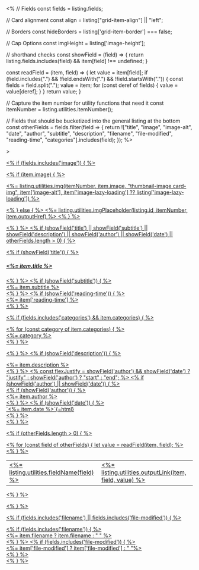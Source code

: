 <%
// Fields
const fields = listing.fields;

// Card alignment
const align = listing["grid-item-align"] || "left";

// Borders
const hideBorders = listing['grid-item-border'] === false;

// Cap Options
const imgHeight = listing['image-height'];

// shorthand checks
const showField = (field) => {
return listing.fields.includes(field) && item[field] !== undefined;
}

const readField = (item, field) => {
let value = item[field];
if (field.includes(".") && !field.endsWith(".") && !field.startsWith(".")) {
const fields = field.split(".");
value = item;
for (const deref of fields) {
value = value[deref];
}
}
return value;
}

// Capture the item number for utility functions that need it
const itemNumber = listing.utilities.itemNumber();

// Fields that should be bucketized into the general listing at the bottom
const otherFields = fields.filter(field => {
return !["title", "image", "image-alt", "date", "author", "subtitle", "description", "filename", "file-modified", "reading-time", "categories"].includes(field);
});
%>

<div class="g-col-1" <%= listing.utilities.metadataAttrs(item) %>>
<a href="<%- item.path %>" class="quarto-grid-link">
<div class="quarto-grid-item card h-100 <%-`card-${align}`%><%= hideBorders ? ' borderless' : '' %>">

<% if (fields.includes('image')) { %>

<% if (item.image) { %>

<p class="card-img-top">
<%= listing.utilities.img(itemNumber, item.image, "thumbnail-image card-img", item['image-alt'], item['image-lazy-loading'] ?? listing['image-lazy-loading']) %>
</p>
<% } else { %>
<%= listing.utilities.imgPlaceholder(listing.id, itemNumber, item.outputHref) %>
<% } %>

<% } %>
<% if (showField('title') || showField('subtitle') || showField('description') || showField('author') || showField('date') || otherFields.length > 0) { %>

<div class="card-body post-contents">
<% if (showField('title')) { %><h5 class="no-anchor card-title listing-title"><%= item.title %></h5><% } %>
<% if (showField('subtitle')) { %><div class="card-subtitle listing-subtitle"><%= item.subtitle %></div><% } %>
<% if (showField('reading-time')) { %><div class="listing-reading-time card-text text-muted"><%= item['reading-time'] %></div> <% } %>

<% if (fields.includes('categories') && item.categories) { %>

<div class="listing-categories">
  <% for (const category of item.categories) { %>
<div class="listing-category" onclick="window.quartoListingCategory('<%=btoa(category)%>'); return false;"><%= category %></div>
  <% } %>
</div>

<% } %>
<% if (showField('description')) { %>

<div class="card-text listing-description delink"><%= item.description %></div>
<% } %>
<% 
const flexJustify = showField('author') && showField('date') ? "justify" : showField('author') ? "start" : "end";
%>
<% if (showField('author') || showField('date')) { %>
<div class="card-attribution card-text-small <%-flexJustify%>">
<% if (showField('author')) { %><div class="listing-author"><%= item.author %></div><% } %>
<% if (showField('date')) { %><div class="listing-date">`<%= item.date %>`{=html}</div><% } %>
</div>
<% } %>

<% if (otherFields.length > 0) { %>

<table class="card-other-values">
<% for (const field of otherFields) { 
let value = readField(item, field);  
%>
<tr>
<td><%= listing.utilities.fieldName(field) %></td>
<td class="<%-field%>"><%= listing.utilities.outputLink(item, field, value) %></td>
</tr>
<% } %>
</table>

<% } %>

</div>
<% } %>

<% if (fields.includes('filename') || fields.includes('file-modified')) { %>

<div class="card-footer">
<% if (fields.includes('filename')) { %>
<div class="card-filename listing-filename">
<%= item.filename ? item.filename : "&nbsp;" %>
</div>
<% } %>
<% if (fields.includes('file-modified')) { %>
<div class="card-file-modified listing-file-modified">
<%= item['file-modified'] ? item['file-modified'] : "&nbsp;"%>
</div>
<% } %>
</div>
<% } %>
</div></a></div>
